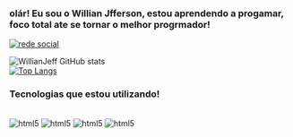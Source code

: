 ### olár! Eu sou o Willian Jfferson, estou aprendendo a progamar, foco total ate se tornar o melhor progrmador!

[![rede social](https://img.shields.io/badge/LinkedIn-0077B5?style=for-the-badge&logo=linkedin&logoColor=white)](www.linkedin.com/in/willian-jefferson-batista-de-sena-42a9b9219)

![WillianJeff GitHub stats](https://github-readme-stats.vercel.app/api?username=WillianJeff&show_icons=true&theme=highcontrast)<br/>
[![Top Langs](https://github-readme-stats.vercel.app/api/top-langs/?username=anuraghazra)](https://github.com/anuraghazra/github-readme-stats)

### Tecnologias que estou utilizando!

<div style="displey:inline-block"><br/>
 <img alt="html5" src="https://img.shields.io/badge/HTML5-E34F26?style=for-the-badge&logo=html5&logoColor=white" />
 <img alt="html5" src="https://img.shields.io/badge/CSS-239120?&style=for-the-badge&logo=css3&logoColor=white" />
 <img alt="html5" src="https://img.shields.io/badge/Python-3776AB?style=for-the-badge&logo=python&logoColor=white" />
 <img alt="html5" src="https://img.shields.io/badge/JavaScript-F7DF1E?style=for-the-badge&logo=javascript&logoColor=black" />
</div> 
